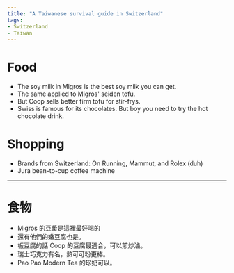 ```yaml
---
title: "A Taiwanese survival guide in Switzerland"
tags:
- Switzerland
- Taiwan
---
```


# Food
- The soy milk in Migros is the best soy milk you can get.
- The same applied to Migros' seiden tofu.
- But Coop sells better firm tofu for stir-frys.
- Swiss is famous for its chocolates. But boy you need to try the hot chocolate drink.

# Shopping
- Brands from Switzerland: On Running, Mammut, and Rolex (duh)
- Jura bean-to-cup coffee machine

***

# 食物
- Migros 的豆漿是這裡最好喝的
- 還有他們的嫩豆腐也是。
- 板豆腐的話 Coop 的豆腐最適合，可以煎炒滷。
- 瑞士巧克力有名，熱可可粉更棒。
- Pao Pao Modern Tea 的珍奶可以。